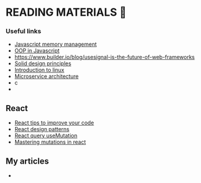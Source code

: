 # READING MATERIALS 📖

### Useful links
- <a href="https://itnext.io/javascript-memory-management-how-to-avoid-common-memory-leaks-and-improve-performance-c018dbbca954">Javascript memory management</a>
- <a href="https://www.freecodecamp.org/news/object-oriented-programming-javascript/">OOP in Javascript</a>
- https://www.builder.io/blog/usesignal-is-the-future-of-web-frameworks
- <a href="https://www.freecodecamp.org/news/solid-design-principles-in-software-development/">Solid design principles</a>
- <a href="https://www.freecodecamp.org/news/introduction-to-linux/">Introduction to linux</a>
- <a href="https://thenewstack.io/what-is-microservices-architecture/">Microservice architecture</a>
- <a href="https://cloudbytes.dev/aws-academy/how-to-install-and-run-wordpress-on-an-ec2-instance"></a>c
- <a href=""></a>

## React
- <a href="https://javascript.plainenglish.io/4-react-tips-to-instantly-improve-your-code-7456e028cfa3">React tips to improve your code</a>
- <a href="https://javascript.plainenglish.io/5-react-design-patterns-you-should-know-629030e2e2c7">React design patterns</a>
- <a href="https://profy.dev/article/react-query-usemutation">React query useMutation</a>
- <a href="https://tkdodo.eu/blog/mastering-mutations-in-react-query">Mastering mutations in react</a>

## My articles
- 
